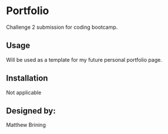 # Portfolio

Challenge 2 submission for coding bootcamp. 

## Usage

Will be used as a template for my future personal portfolio page.


## Installation

Not applicable

## Designed by:
Matthew Brining